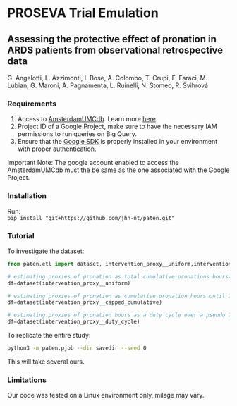 # PROSEVA Trial Emulation
## Assessing the protective effect of pronation in ARDS patients from observational retrospective data
G. Angelotti, L. Azzimonti, I. Bose, A. Colombo, T. Crupi, F. Faraci, M. Lubian, G. Maroni, A. Pagnamenta, L. Ruinelli, N. Stomeo, R. Švihrová



### Requirements
1. Access to [AmsterdamUMCdb](https://github.com/AmsterdamUMC/AmsterdamUMCdb). Learn more [here](https://amsterdammedicaldatascience.nl/).
2. Project ID of a Google Project, make sure to have the necessary IAM permissions to run queries on Big Query.
3. Ensure that the [Google SDK](https://cloud.google.com/sdk?hl=it) is properly installed in your environment with proper authentication.

Important Note: The google account enabled to access the AmsterdamUMCdb must the be same as the one associated with the Google Project.

### Installation 
Run:   
`pip install "git+https://github.com/jhn-nt/paten.git"`

### Tutorial
To investigate the dataset:
```python
from paten.etl import dataset, intervention_proxy__uniform,intervention_proxy__capped_cumulative, intervention_proxy__duty_cycle

# estimating proxies of pronation as total cumulative pronations hours/ IMV duration.
df=dataset(intervention_proxy__uniform)

# estimating proxies of pronation as cumulative pronation hours until 24 hours.
df=dataset(intervention_proxy__capped_cumulative)

# estimating proxies of pronation hours as a duty cycle over a pseudo 24 hours cycle.
df=dataset(intervention_proxy__duty_cycle)
```

To replicate the entire study: 
```bash
python3 -m paten.pjob --dir savedir --seed 0 
```
This will take several ours.



### Limitations
Our code was tested on a Linux environment only, milage may vary.